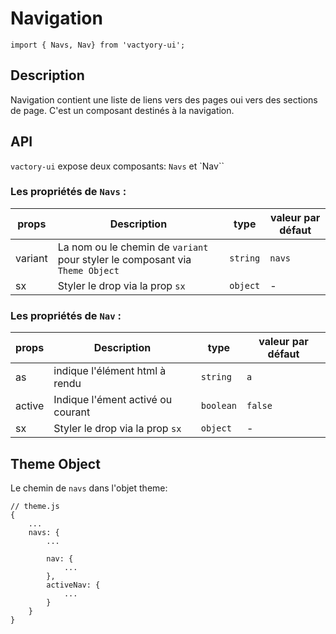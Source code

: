 # Navigation
```
import { Navs, Nav} from 'vactyory-ui';
```
## Description
Navigation contient une liste de liens vers des pages oui vers des sections de page. C'est un composant destinés à la navigation.

## API
`vactory-ui`  expose deux composants: `Navs` et `Nav``

### Les propriétés de **`Navs`** :

| props         | Description   | type   | valeur par défaut   |
|---------------|---------------|--------|---------------------|
| variant       | La nom ou le chemin de `variant` pour styler  le composant via `Theme Object` | `string`   | `navs`   |
| sx      | Styler le drop via la prop `sx`  |  `object`  | -   |

### Les propriétés de **`Nav`** :

| props         | Description   | type   | valeur par défaut   |
|---------------|---------------|--------|---------------------|
| as       |  indique l'élément html à rendu  | `string`   | `a`   |
| active |  Indique l'ément activé ou courant | `boolean`   | `false`   |
| sx      | Styler le drop via la prop `sx`  |  `object`  | -   |


## Theme Object
Le chemin de `navs` dans l'objet theme:
```
// theme.js
{
    ...
    navs: {
        ...

        nav: {
            ...
        },
        activeNav: {
            ...
        }
    }
}
```